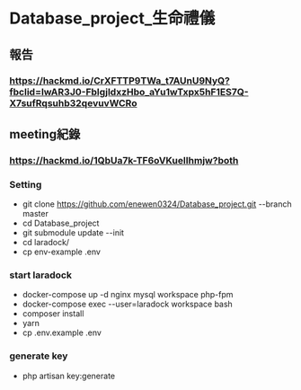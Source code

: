 # Database_project_生命禮儀
## 報告
### https://hackmd.io/CrXFTTP9TWa_t7AUnU9NyQ?fbclid=IwAR3J0-FblgjldxzHbo_aYu1wTxpx5hF1ES7Q-X7sufRqsuhb32qevuvWCRo
## meeting紀錄
### https://hackmd.io/1QbUa7k-TF6oVKuelIhmjw?both

### Setting
-   git clone https://github.com/enewen0324/Database_project.git --branch master
-   cd Database_project
-   git submodule update --init
-   cd laradock/
-   cp env-example .env

### start laradock
-   docker-compose up -d nginx mysql workspace php-fpm
-   docker-compose exec --user=laradock workspace bash
-   composer install
-   yarn
-   cp .env.example .env

### generate key
-   php artisan key:generate

